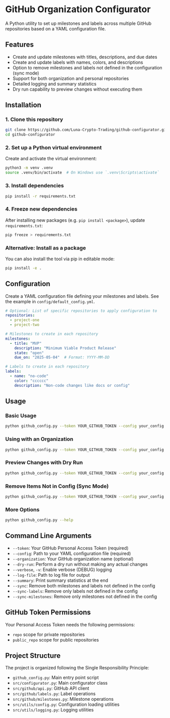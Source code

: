 # GitHub Organization Configurator

A Python utility to set up milestones and labels across multiple GitHub repositories based on a YAML configuration file.

## Features

- Create and update milestones with titles, descriptions, and due dates
- Create and update labels with names, colors, and descriptions
- Option to remove milestones and labels not defined in the configuration (sync mode)
- Support for both organization and personal repositories
- Detailed logging and summary statistics
- Dry run capability to preview changes without executing them

## Installation

### 1. Clone this repository

```bash
git clone https://github.com/Luna-Crypto-Trading/github-configurator.git
cd github-configurator
```

### 2. Set up a Python virtual environment

Create and activate the virtual environment:

```bash
python3 -m venv .venv
source .venv/bin/activate  # On Windows use `.venv\Scripts\activate`
```

### 3. Install dependencies

```bash
pip install -r requirements.txt
```

### 4. Freeze new dependencies

After installing new packages (e.g. `pip install <package>`), update `requirements.txt`:

```bash
pip freeze > requirements.txt
```

### Alternative: Install as a package

You can also install the tool via pip in editable mode:

```bash
pip install -e .
```

## Configuration

Create a YAML configuration file defining your milestones and labels. See the example in `config/default_config.yml`.

```yaml
# Optional: List of specific repositories to apply configuration to
repositories:
  - project-one
  - project-two

# Milestones to create in each repository
milestones:
  - title: "MVP"
    description: "Minimum Viable Product Release"
    state: "open"
    due_on: "2025-05-04"  # Format: YYYY-MM-DD

# Labels to create in each repository
labels:
  - name: "no-code"
    color: "cccccc"
    description: "Non-code changes like docs or config"
```

## Usage

### Basic Usage

```bash
python github_config.py --token YOUR_GITHUB_TOKEN --config your_config.yml
```

### Using with an Organization

```bash
python github_config.py --token YOUR_GITHUB_TOKEN --config your_config.yml --organization YOUR_ORG_NAME
```

### Preview Changes with Dry Run

```bash
python github_config.py --token YOUR_GITHUB_TOKEN --config your_config.yml --organization YOUR_ORG_NAME --dry-run
```

### Remove Items Not in Config (Sync Mode)

```bash
python github_config.py --token YOUR_GITHUB_TOKEN --config your_config.yml --organization YOUR_ORG_NAME --sync
```

### More Options

```bash
python github_config.py --help
```

## Command Line Arguments

- `--token`: Your GitHub Personal Access Token (required)
- `--config`: Path to your YAML configuration file (required)
- `--organization`: Your GitHub organization name (optional)
- `--dry-run`: Perform a dry run without making any actual changes
- `--verbose`, `-v`: Enable verbose (DEBUG) logging
- `--log-file`: Path to log file for output
- `--summary`: Print summary statistics at the end
- `--sync`: Remove both milestones and labels not defined in the config
- `--sync-labels`: Remove only labels not defined in the config
- `--sync-milestones`: Remove only milestones not defined in the config

## GitHub Token Permissions

Your Personal Access Token needs the following permissions:
- `repo` scope for private repositories
- `public_repo` scope for public repositories

## Project Structure

The project is organized following the Single Responsibility Principle:

- `github_config.py`: Main entry point script
- `src/configurator.py`: Main configurator class
- `src/github/api.py`: GitHub API client
- `src/github/labels.py`: Label operations
- `src/github/milestones.py`: Milestone operations
- `src/utils/config.py`: Configuration loading utilities
- `src/utils/logging.py`: Logging utilities
